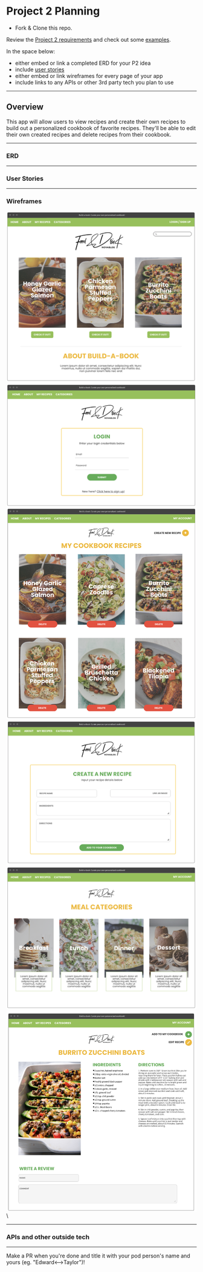 # Project 2 Planning

* Fork & Clone this repo.

Review the [Project 2 requirements](https://tmdarneille.gitbook.io/seirfx/11-projects/project-2#project-feedback-evaluation) and check out some [examples](https://tmdarneille.gitbook.io/seirfx/11-projects/past-projects/project2).

In the space below:
* either embed or link a completed ERD for your P2 idea
* include [user stories](https://revelry.co/user-stories-that-dont-suck/)
* either embed or link wireframes for every page of your app
* include links to any APIs or other 3rd party tech you plan to use

----------------------------------------------------------

## Overview

This app will allow users to view recipes and create their own recipes to build out a personalized cookbook of favorite recipes. They'll be able to edit their own created recipes and delete recipes from their cookbook.

----------------------------------------------------------
### ERD

----------------------------------------------------------
### User Stories

----------------------------------------------------------
### Wireframes

![Home Page](home-page.png)\
![Login Page](login.png)\
![My Recipes Page](my-cookbook.png)\
![New Recipe Page](new-recipe.png)\
![Categories Page](categories.png)\
![Recipe Detail Page](recipe-detail.png)\

----------------------------------------------------------
### APIs and other outside tech

----------------------------------------------------------

Make a PR when you're done and title it with your pod person's name and yours (eg. "Edward<-->Taylor")!
